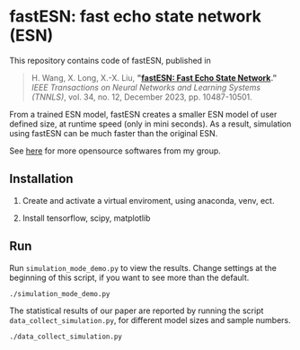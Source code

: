 # fastESN: fast echo state network (ESN)

This repository contains code of fastESN, published in

> H. Wang, X. Long, X.-X. Liu, **"[fastESN: Fast Echo State Network](https://wanghaiuestc.github.io/papers/tnnls_fastesn_author_copy.pdf)."** *IEEE Transactions on Neural Networks and Learning Systems (TNNLS)*, vol. 34, no. 12, December 2023, pp. 10487-10501.

From a trained ESN model, fastESN creates a smaller ESN model of user defined size, at runtime speed (only in mini seconds). As a result, simulation using fastESN can be much faster than the original ESN.

See [here](https://wanghaiuestc.github.io) for more opensource softwares from my group. 

## Installation

1. Create and activate a virtual enviroment, using anaconda, venv, ect.

2. Install tensorflow, scipy, matplotlib

## Run

Run ```simulation_mode_demo.py``` to view the results. Change settings at the beginning of this script, if you want to see more than the default.

```sh
./simulation_mode_demo.py
```


The statistical results of our paper are reported by running the script ```data_collect_simulation.py```, for different model sizes and sample numbers.

```sh
./data_collect_simulation.py
```